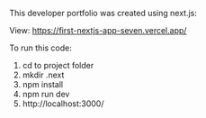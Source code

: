 This developer portfolio was created using next.js:

View: https://first-nextjs-app-seven.vercel.app/

To run this code:
1. cd to project folder
2. mkdir .next
3. npm install
4. npm run dev
5. http://localhost:3000/
